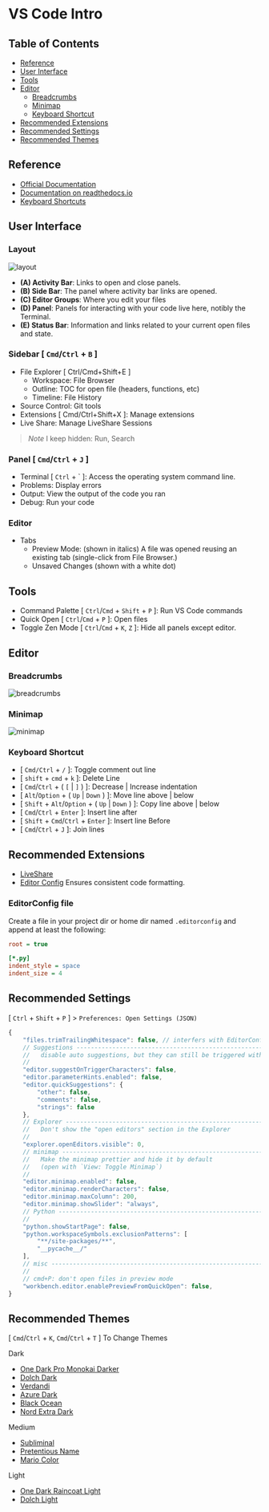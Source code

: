 VS Code Intro
=============


Table of Contents
-----------------

* [Reference](#reference)
* [User Interface](#user-interface)
* [Tools](#tools)
* [Editor](#editor)
  * [Breadcrumbs](#breadcrumbs)
  * [Minimap](#minimap)
  * [Keyboard Shortcut](#keyboard-shortcut)
* [Recommended Extensions](#recommended-extensions)
* [Recommended Settings](#recommended-settings)
* [Recommended Themes](#recommended-themes)

Reference
---------

* [Official Documentation](https://code.visualstudio.com/docs)
* [Documentation on readthedocs.io](https://vscode.readthedocs.io/en/latest/)
* [Keyboard Shortcuts](https://code.visualstudio.com/shortcuts/keyboard-shortcuts-windows.pdf)


User Interface
--------------

### Layout

![layout](https://code.visualstudio.com/assets/docs/getstarted/userinterface/hero.png)

* **(A) Activity Bar**: Links to open and close panels.
* **(B) Side Bar**: The panel where activity bar links are opened.
* **(C) Editor Groups**: Where you edit your files
* **(D) Panel**: Panels for interacting with your code live here, notibly the Terminal.
* **(E) Status Bar**: Information and links related to your current open files and state.

### Sidebar [ `Cmd`/`Ctrl` + `B` ]
* File Explorer [ Ctrl/Cmd+Shift+E ]
  - Workspace: File Browser
  - Outline: TOC for open file (headers, functions, etc)
  - Timeline: File History
* Source Control: Git tools
* Extensions [ Cmd/Ctrl+Shift+X ]: Manage extensions
* Live Share: Manage LiveShare Sessions

> _Note_ I keep hidden: Run, Search

### Panel [ `Cmd`/`Ctrl` + `J` ]
* Terminal [ `Ctrl` + \` ]: Access the operating system command line.
* Problems: Display errors
* Output: View the output of the code you ran
* Debug: Run your code

### Editor
* Tabs
  - Preview Mode: (shown in italics) A file was opened reusing an existing tab (single-click from File Browser.)
  - Unsaved Changes (shown with a white dot)


Tools
-----

* Command Palette [ `Ctrl`/`Cmd` + `Shift` + `P` ]: Run VS Code commands
* Quick Open [ `Ctrl`/`Cmd` + `P` ]: Open files
* Toggle Zen Mode [ `Ctrl`/`Cmd` + `K`, `Z` ]: Hide all panels except editor.

Editor
------

### Breadcrumbs
![breadcrumbs](https://code.visualstudio.com/assets/docs/getstarted/userinterface/breadcrumbs.png)

### Minimap
![minimap](https://code.visualstudio.com/assets/docs/getstarted/userinterface/minimap.png)

### Keyboard Shortcut

* [ `Cmd/Ctrl` + `/` ]: Toggle comment out line
* [ `shift` + `cmd` + `k` ]: Delete Line
* [ `Cmd`/`Ctrl` + ( `[` | `]` ) ]: Decrease | Increase indentation
* [ `Alt`/`Option` + ( `Up` | `Down` ) ]: Move line above | below
* [ `Shift` + `Alt`/`Option` + ( `Up` | `Down` ) ]: Copy line above | below
* [ `Cmd`/`Ctrl` + `Enter` ]: Insert line after
* [ `Shift` + `Cmd`/`Ctrl` + `Enter` ]: Insert line Before
* [ `Cmd`/`Ctrl` + `J` ]: Join lines

Recommended Extensions
----------------------

* [LiveShare](https://marketplace.visualstudio.com/items?itemName=ms-vsliveshare.vsliveshare)
* [Editor Config](https://marketplace.visualstudio.com/items?itemName=EditorConfig.EditorConfig)
  Ensures consistent code formatting.

### EditorConfig file

  Create a file in your project dir or home dir named `.editorconfig` and append at least the following:

```ini
root = true

[*.py]
indent_style = space
indent_size = 4
```

Recommended Settings
--------------------

[ `Ctrl` + `Shift` + `P` ] > `Preferences: Open Settings (JSON)`

```javascript
{
    "files.trimTrailingWhitespace": false, // interfers with EditorConfig extension
    // Suggestions ---------------------------------------------------------------------
    //   disable auto suggestions, but they can still be triggered with alt+esc or ctrl+space
    //
    "editor.suggestOnTriggerCharacters": false,
    "editor.parameterHints.enabled": false,
    "editor.quickSuggestions": {
        "other": false,
        "comments": false,
        "strings": false
    },
    // Explorer ------------------------------------------------------------------------
    //   Don't show the "open editors" section in the Explorer
    //
    "explorer.openEditors.visible": 0,
    // minimap -------------------------------------------------------------------------
    //   Make the minimap prettier and hide it by default
    //   (open with `View: Toggle Minimap`)
    //
    "editor.minimap.enabled": false,
    "editor.minimap.renderCharacters": false,
    "editor.minimap.maxColumn": 200,
    "editor.minimap.showSlider": "always",
    // Python -------------------------------------------------------------------------
    //
    "python.showStartPage": false,
    "python.workspaceSymbols.exclusionPatterns": [
        "**/site-packages/**",
        "__pycache__/"
    ],
    // misc ----------------------------------------------------------------------------
    //
    // cmd+P: don't open files in preview mode
    "workbench.editor.enablePreviewFromQuickOpen": false,
}
```

Recommended Themes
------------------

[ `Cmd`/`Ctrl` + `K`, `Cmd`/`Ctrl` + `T` ] To Change Themes

Dark
* [One Dark Pro Monokai Darker](https://marketplace.visualstudio.com/items?itemName=eserozvataf.one-dark-pro-monokai-darker)
* [Dolch Dark](https://marketplace.visualstudio.com/items?itemName=be5invis.theme-dolch)
* [Verdandi](https://marketplace.visualstudio.com/items?itemName=Shirayuki.verdandi-alter-customized)
* [Azure Dark](https://marketplace.visualstudio.com/items?itemName=eddyw.azure-dark-theme)
* [Black Ocean](https://marketplace.visualstudio.com/items?itemName=zamerick.black-ocean)
* [Nord Extra Dark](https://marketplace.visualstudio.com/items?itemName=yamenarahman.nord-extra-dark)

Medium
* [Subliminal](https://marketplace.visualstudio.com/items?itemName=gaearon.subliminal)
* [Pretentious Name](https://marketplace.visualstudio.com/items?itemName=zhiayang.pretentious-name)
* [Mario Color](https://marketplace.visualstudio.com/items?itemName=alphatr.mario-theme)

Light
* [One Dark Raincoat Light](https://marketplace.visualstudio.com/items?itemName=ginfuru.ginfuru-onedark-raincoat-theme)
* [Dolch Light](https://marketplace.visualstudio.com/items?itemName=be5invis.theme-dolch)
